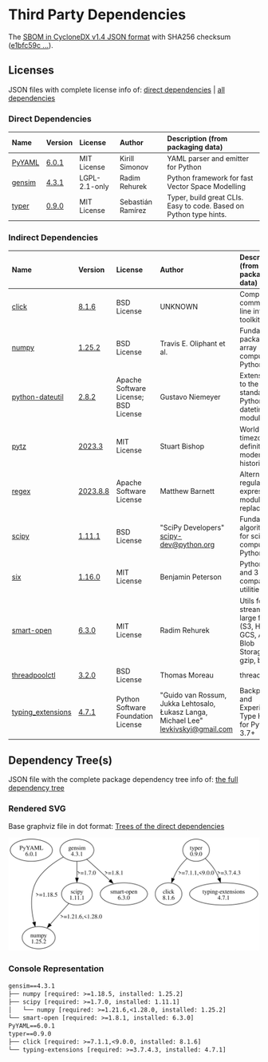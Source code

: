 # Third Party Dependencies

<!--[[[fill sbom_sha256()]]]-->
The [SBOM in CycloneDX v1.4 JSON format](https://git.sr.ht/~sthagen/limitys/blob/default/sbom/cdx.json) with SHA256 checksum ([e1bfc59c ...](https://git.sr.ht/~sthagen/limitys/blob/default/sbom/cdx.json.sha256 "sha256:e1bfc59cf665ec0dfc74bd08aeee98c9238df0f1bfb62e6674728db116ca3e59")).
<!--[[[end]]] (checksum: 5138e027eebfdce4320cb93fd5a00dae)-->
## Licenses 

JSON files with complete license info of: [direct dependencies](direct-dependency-licenses.json) | [all dependencies](all-dependency-licenses.json)

### Direct Dependencies

<!--[[[fill direct_dependencies_table()]]]-->
| Name                                       | Version                                         | License       | Author            | Description (from packaging data)                                  |
|:-------------------------------------------|:------------------------------------------------|:--------------|:------------------|:-------------------------------------------------------------------|
| [PyYAML](https://pyyaml.org/)              | [6.0.1](https://pypi.org/project/PyYAML/6.0.1/) | MIT License   | Kirill Simonov    | YAML parser and emitter for Python                                 |
| [gensim](http://radimrehurek.com/gensim)   | [4.3.1](https://pypi.org/project/gensim/4.3.1/) | LGPL-2.1-only | Radim Rehurek     | Python framework for fast Vector Space Modelling                   |
| [typer](https://github.com/tiangolo/typer) | [0.9.0](https://pypi.org/project/typer/0.9.0/)  | MIT License   | Sebastián Ramírez | Typer, build great CLIs. Easy to code. Based on Python type hints. |
<!--[[[end]]] (checksum: 1d34d7add94a85ea1ed0d03582907c57)-->

### Indirect Dependencies

<!--[[[fill indirect_dependencies_table()]]]-->
| Name                                                             | Version                                                    | License                              | Author                                                                                | Description (from packaging data)                                                 |
|:-----------------------------------------------------------------|:-----------------------------------------------------------|:-------------------------------------|:--------------------------------------------------------------------------------------|:----------------------------------------------------------------------------------|
| [click](https://palletsprojects.com/p/click/)                    | [8.1.6](https://pypi.org/project/click/8.1.6/)             | BSD License                          | UNKNOWN                                                                               | Composable command line interface toolkit                                         |
| [numpy](https://www.numpy.org)                                   | [1.25.2](https://pypi.org/project/numpy/1.25.2/)           | BSD License                          | Travis E. Oliphant et al.                                                             | Fundamental package for array computing in Python                                 |
| [python-dateutil](https://github.com/dateutil/dateutil)          | [2.8.2](https://pypi.org/project/python-dateutil/2.8.2/)   | Apache Software License; BSD License | Gustavo Niemeyer                                                                      | Extensions to the standard Python datetime module                                 |
| [pytz](http://pythonhosted.org/pytz)                             | [2023.3](https://pypi.org/project/pytz/2023.3/)            | MIT License                          | Stuart Bishop                                                                         | World timezone definitions, modern and historical                                 |
| [regex](https://github.com/mrabarnett/mrab-regex)                | [2023.8.8](https://pypi.org/project/regex/2023.8.8/)       | Apache Software License              | Matthew Barnett                                                                       | Alternative regular expression module, to replace re.                             |
| [scipy](https://scipy.org/)                                      | [1.11.1](https://pypi.org/project/scipy/1.11.1/)           | BSD License                          | "SciPy Developers" <scipy-dev@python.org>                                             | Fundamental algorithms for scientific computing in Python                         |
| [six](https://github.com/benjaminp/six)                          | [1.16.0](https://pypi.org/project/six/1.16.0/)             | MIT License                          | Benjamin Peterson                                                                     | Python 2 and 3 compatibility utilities                                            |
| [smart-open](https://github.com/piskvorky/smart_open)            | [6.3.0](https://pypi.org/project/smart-open/6.3.0/)        | MIT License                          | Radim Rehurek                                                                         | Utils for streaming large files (S3, HDFS, GCS, Azure Blob Storage, gzip, bz2...) |
| [threadpoolctl](https://github.com/joblib/threadpoolctl)         | [3.2.0](https://pypi.org/project/threadpoolctl/3.2.0/)     | BSD License                          | Thomas Moreau                                                                         | threadpoolctl                                                                     |
| [typing_extensions](https://github.com/python/typing_extensions) | [4.7.1](https://pypi.org/project/typing_extensions/4.7.1/) | Python Software Foundation License   | "Guido van Rossum, Jukka Lehtosalo, Łukasz Langa, Michael Lee" <levkivskyi@gmail.com> | Backported and Experimental Type Hints for Python 3.7+                            |
<!--[[[end]]] (checksum: 67ea000c43cabd95e918733881b23bcf)-->

## Dependency Tree(s)

JSON file with the complete package dependency tree info of: [the full dependency tree](package-dependency-tree.json)

### Rendered SVG

Base graphviz file in dot format: [Trees of the direct dependencies](package-dependency-tree.dot.txt)

<img src="./package-dependency-tree.svg" alt="Trees of the direct dependencies" title="Trees of the direct dependencies"/>

### Console Representation

<!--[[[fill dependency_tree_console_text()]]]-->
````console
gensim==4.3.1
├── numpy [required: >=1.18.5, installed: 1.25.2]
├── scipy [required: >=1.7.0, installed: 1.11.1]
│   └── numpy [required: >=1.21.6,<1.28.0, installed: 1.25.2]
└── smart-open [required: >=1.8.1, installed: 6.3.0]
PyYAML==6.0.1
typer==0.9.0
├── click [required: >=7.1.1,<9.0.0, installed: 8.1.6]
└── typing-extensions [required: >=3.7.4.3, installed: 4.7.1]
````
<!--[[[end]]] (checksum: 83f85f05902bc0f117874503c158015a)-->
